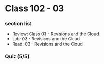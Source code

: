 # Class 102 - 03

### section list

- Review: Class 03 - Revisions and the Cloud
- Lab: 03 - Revisions and the Cloud
- Read: 03 - Revisions and the Cloud

### Quiz (5/5)
